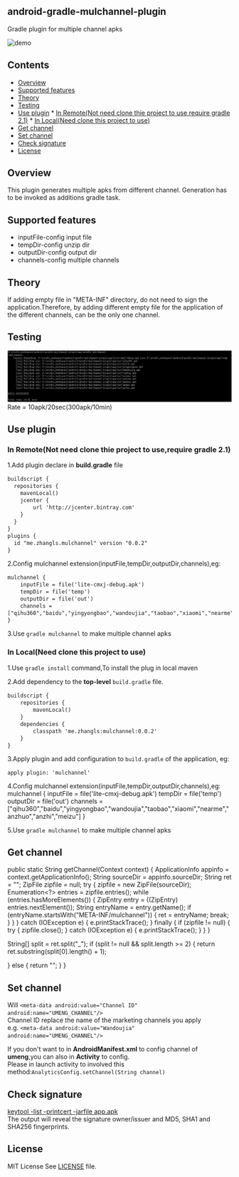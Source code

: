 ## android-gradle-mulchannel-plugin

Gradle plugin for multiple channel apks

![demo](art/demo.png "dd")

## Contents
 * [Overview](#over_view )
 * [Supported features](#support_features)
 * [Theory](#theory)
 * [Testing](#testing)
 * [Use plugin](#use_plugin)
       * [In Remote(Not need clone thie project to use,require gradle 2.1)](#in_remote)
       * [In Local(Need clone this project to use)](#in_local)
 * [Get channel](#get_channel)
 * [Set channel](#set_channel)
 * [Check signature](#check_signature)
 * [License](#license)


## <a id="over_view"></a>Overview

This plugin generates multiple apks from different channel.
Generation has to be invoked as additions gradle task.

## <a id="support_features"/>Supported features

 * inputFile-config input file
 * tempDir-config unzip dir
 * outputDir-config output dir
 * channels-config multiple channels

## <a id="theory"></a>Theory

If adding empty file in "META-INF" directory, do not need to sign the application.Therefore, by adding different empty file for the application of the different channels, can be the only one channel.

## <a id="testing"></a>Testing

![demo](art/test.png "test")
Rate = 10apk/20sec(300apk/10min)

## <a id="use_plugin"/>Use plugin
### <a id="in_remote"/>In Remote(Not need clone thie project to use,require gradle 2.1)
1.Add plugin declare in __build.gradle__ file

    buildscript {
      repositories {
        mavenLocal()
        jcenter {
            url 'http://jcenter.bintray.com'
        }
      }
    }
    plugins {
      id "me.zhangls.mulchannel" version "0.0.2"
    }
    
2.Config mulchannel extension(inputFile,tempDir,outputDir,channels),eg:

    mulchannel {
        inputFile = file('lite-cmxj-debug.apk')
        tempDir = file('temp')
        outputDir = file('out')
        channels = ["qihu360","baidu","yingyongbao","wandoujia","taobao","xiaomi","nearme","anzhuo","anzhi","meizu"]
    }

3.Use `gradle mulchannel` to make multiple channel apks
### <a id="in_local"/>In Local(Need clone this project to use)

1.Use `gradle install` command,To install the plug in local maven

2.Add dependency to the __top-level__ `build.gradle` file.
    
    buildscript {
        repositories {
            mavenLocal()
        }
        dependencies {
            classpath 'me.zhangls:mulchannel:0.0.2'
        }
    }

3.Apply plugin and add configuration to `build.gradle` of the application, eg:

    apply plugin: 'mulchannel'

4.Config mulchannel extension(inputFile,tempDir,outputDir,channels),eg:
    mulchannel {
        inputFile = file('lite-cmxj-debug.apk')
        tempDir = file('temp')
        outputDir = file('out')
        channels = ["qihu360","baidu","yingyongbao","wandoujia","taobao","xiaomi","nearme","anzhuo","anzhi","meizu"]
    }


5.Use `gradle mulchannel` to make multiple channel apks

## <a id="get_channel"/>Get channel

public static String getChannel(Context context) {
  ApplicationInfo appinfo = context.getApplicationInfo();
  String sourceDir = appinfo.sourceDir;
  String ret = "";
  ZipFile zipfile = null;
  try {
      zipfile = new ZipFile(sourceDir);
      Enumeration<?> entries = zipfile.entries();
      while (entries.hasMoreElements()) {
          ZipEntry entry = ((ZipEntry) entries.nextElement());
          String entryName = entry.getName();
          if (entryName.startsWith("META-INF/mulchannel")) {
              ret = entryName;
              break;
          }
      }
  } catch (IOException e) {
      e.printStackTrace();
  } finally {
      if (zipfile != null) {
          try {
              zipfile.close();
          } catch (IOException e) {
              e.printStackTrace();
          }
      }
  }

  String[] split = ret.split("_");
  if (split != null && split.length >= 2) {
      return ret.substring(split[0].length() + 1);

  } else {
      return "";
  }
}

## <a id="set_channel"/>Set channel

   Will `<meta-data android:value="Channel ID" android:name="UMENG_CHANNEL"/>`<br>
   Channel ID replace the name of the marketing channels you apply<br>
   e.g. `<meta-data android:value="Wandoujia" android:name="UMENG_CHANNEL"/>`<br>
    
   If you don't want to in __AndroidManifest.xml__ to config channel of __umeng__,you can also in __Activity__ to config.<br>
   Please in launch activity to involved this method:`AnalyticsConfig.setChannel(String channel)`

## <a id="check_signature"/>Check signature
   
   [keytool -list -printcert -jarfile app.apk](http://stackoverflow.com/questions/11331469/how-to-find-out-which-key-was-used-to-sign-an-app)<br>
   The output will reveal the signature owner/issuer and MD5, SHA1 and SHA256 fingerprints.
    

## <a id="license"/>License

   MIT License
   See [LICENSE](https://github.com/ihrthk/android-gradle-mulchannel-plugin/blob/master/LICENSE) file.
